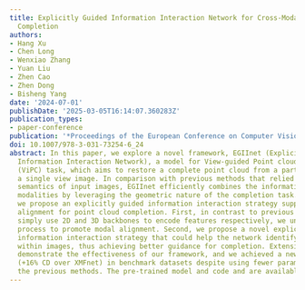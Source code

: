 ```yaml
---
title: Explicitly Guided Information Interaction Network for Cross-Modal Point Cloud
  Completion
authors:
- Hang Xu
- Chen Long
- Wenxiao Zhang
- Yuan Liu
- Zhen Cao
- Zhen Dong
- Bisheng Yang
date: '2024-07-01'
publishDate: '2025-03-05T16:14:07.360283Z'
publication_types:
- paper-conference
publication: '*Proceedings of the European Conference on Computer Vision(CCF-A)*'
doi: 10.1007/978-3-031-73254-6_24
abstract: In this paper, we explore a novel framework, EGIInet (Explicitly Guided
  Information Interaction Network), a model for View-guided Point cloud Completion
  (ViPC) task, which aims to restore a complete point cloud from a partial one with
  a single view image. In comparison with previous methods that relied on the global
  semantics of input images, EGIInet efficiently combines the information from two
  modalities by leveraging the geometric nature of the completion task. Specifically,
  we propose an explicitly guided information interaction strategy supported by modal
  alignment for point cloud completion. First, in contrast to previous methods which
  simply use 2D and 3D backbones to encode features respectively, we unified the encoding
  process to promote modal alignment. Second, we propose a novel explicitly guided
  information interaction strategy that could help the network identify critical information
  within images, thus achieving better guidance for completion. Extensive experiments
  demonstrate the effectiveness of our framework, and we achieved a new state-of-the-art
  (+16% CD over XMFnet) in benchmark datasets despite using fewer parameters than
  the previous methods. The pre-trained model and code and are available at https://github.com/WHU-USI3DV/EGIInet.
---
```

